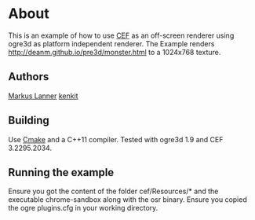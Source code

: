 # About
This is an example of how to use [CEF](https://code.google.com/p/chromiumembedded) as an off-screen renderer using ogre3d as platform independent renderer.
The Example renders http://deanm.github.io/pre3d/monster.html to a 1024x768 texture.
## Authors
[Markus Lanner](http://markus-lanner.com)
[kenkit](https://github.com/kenkit/cef_osr/commits?author=kenkit)
## Building
Use [Cmake](http://cmake.org) and a C++11 compiler.
Tested with ogre3d 1.9 and CEF 3.2295.2034.
## Running the example
Ensure you got the content of the folder cef/Resources/* and the executable chrome-sandbox along with the osr binary.
Ensure you copied the ogre plugins.cfg in your working directory.
